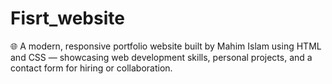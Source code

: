 # Fisrt_website
🌐 A modern, responsive portfolio website built by Mahim Islam using HTML and CSS — showcasing web development skills, personal projects, and a contact form for hiring or collaboration.
